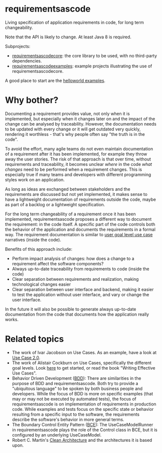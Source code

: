 # requirementsascode
Living specification of application requirements in code, for long term changeability.

Note that the API is likely to change.
At least Java 8 is required.

Subprojects:
* [requirementsascodecore](https://github.com/bertilmuth/requirementsascode/tree/master/requirementsascodecore): the core library to be used, with no third-party dependencies.
* [requirementsascodeexamples](https://github.com/bertilmuth/requirementsascode/tree/master/requirementsascodeexamples): example projects illustrating the use of requirementsascodecore.

A good place to start are the [helloworld examples](https://github.com/bertilmuth/requirementsascode/tree/master/requirementsascodeexamples/helloworld).

# Why bother?
Documenting a requirement provides value, not only when it is implemented, but especially when it changes later on and the impact of the change can be analysed by traceability. However, the documentation needs to be updated with every change or it will get outdated very quickly, rendering it worthless - that's why people often say "the truth is in the code".

To avoid the effort, many agile teams do not even maintain documentation of a requirement after it has been implemented, for example they throw away the user stories. The risk of that approach is that over time, without requirements and traceability, it becomes unclear *where* in the code *what changes* need to be performed when a requirement changes. This is especially true if many teams and developers with different programming styles work on an application. 

As long as ideas are exchanged between stakeholders and the requirements are discussed but not yet implemented, it makes sense to have a lightweight documentation of requirements outside the code, maybe as part of a backlog or a lightweight specification.

For the long term changeability of a requirement once it has been implemented, requirementsascode proposes a different way to document the requirement: in the code itself. A specific part of the code controls both the behavior of the application and documents the requirements in a formal way. The requirement documentation is similar to [user goal level use case](https://en.wikipedia.org/wiki/Use_case#Goal_levels) narratives (inside the code).

Benefits of this approach include:
* Perform impact analysis of changes: how does a change to a requirement affect the software components?
* Always up-to-date traceability from requirements to code (inside the code)
* Clear separation between requirements and realization, making technological changes easier
* Clear separation between user interface and backend, making it easier to test the application without user interface, and vary or change the user interface.

In the future it will also be possible to generate always up-to-date documentation from the code 
that documents how the application really works.

# Related topics
* The work of Ivar Jacobson on Use Cases. As an example, have a look at [Use Case 2.0](https://www.ivarjacobson.com/publications/white-papers/use-case-ebook).
* The work of Alistair Cockburn on Use Cases, specifically the different goal levels. Look [here](http://alistair.cockburn.us/Use+case+fundamentals) to get started, or read the book "Writing Effective Use Cases".
* Behavior Driven Development ([BDD](https://dannorth.net/introducing-bdd/)): There are similarities in the purpose of BDD and requirementsascode. Both try to provide a "ubiquitous language" to be spoken by both business people and developers. While the focus of BDD is more on specific examples (that may or may not be executed by automated tests), the focus of requirementsascode is on implementation of requirements in production code. While examples and tests focus on the specific state or behavior resulting from a specific input to the software, the requirements describe the software's behavior in more general terms. 
* The Boundary Control Entity Pattern ([BCE](http://epf.eclipse.org/wikis/openup/core.tech.common.extend_supp/guidances/guidelines/entity_control_boundary_pattern_C4047897.html)): The UseCaseModelRunner in requirementsascode plays the role of the Control class in BCE, but it is configured by an underlying UseCaseModel.
* Robert C. Martin's [Clean Architecture](https://8thlight.com/blog/uncle-bob/2012/08/13/the-clean-architecture.html) and the architectures it is based upon.
